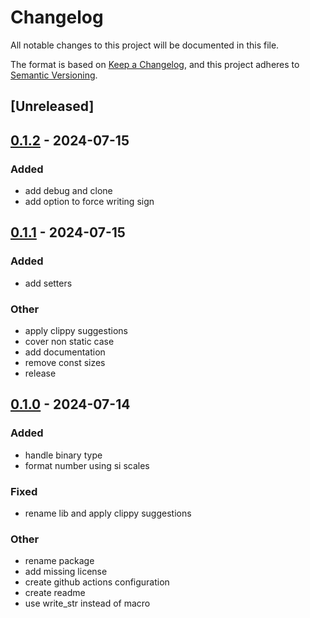 # Changelog
All notable changes to this project will be documented in this file.

The format is based on [Keep a Changelog](https://keepachangelog.com/en/1.0.0/),
and this project adheres to [Semantic Versioning](https://semver.org/spec/v2.0.0.html).

## [Unreleased]

## [0.1.2](https://github.com/jdrouet/human-number/compare/v0.1.1...v0.1.2) - 2024-07-15

### Added
- add debug and clone
- add option to force writing sign

## [0.1.1](https://github.com/jdrouet/human-number/compare/v0.1.0...v0.1.1) - 2024-07-15

### Added
- add setters

### Other
- apply clippy suggestions
- cover non static case
- add documentation
- remove const sizes
- release

## [0.1.0](https://github.com/jdrouet/human-number/releases/tag/v0.1.0) - 2024-07-14

### Added
- handle binary type
- format number using si scales

### Fixed
- rename lib and apply clippy suggestions

### Other
- rename package
- add missing license
- create github actions configuration
- create readme
- use write_str instead of macro
